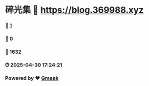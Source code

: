 # 碎光集 :link: https://blog.369988.xyz 
### :page_facing_up: [1](https://blog.369988.xyz/tag.html) 
### :speech_balloon: 0 
### :hibiscus: 1632 
### :alarm_clock: 2025-04-30 17:24:21 
### Powered by :heart: [Gmeek](https://github.com/Meekdai/Gmeek)
